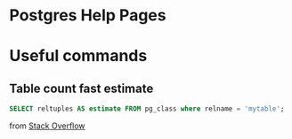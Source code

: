 # Postgres Help Pages

Useful commands
===============

Table count fast estimate
-------------------------
``` sql
SELECT reltuples AS estimate FROM pg_class where relname = 'mytable';
``` 
from [Stack Overflow](https://stackoverflow.com/questions/7943233/fast-way-to-discover-the-row-count-of-a-table-in-postgresql)

